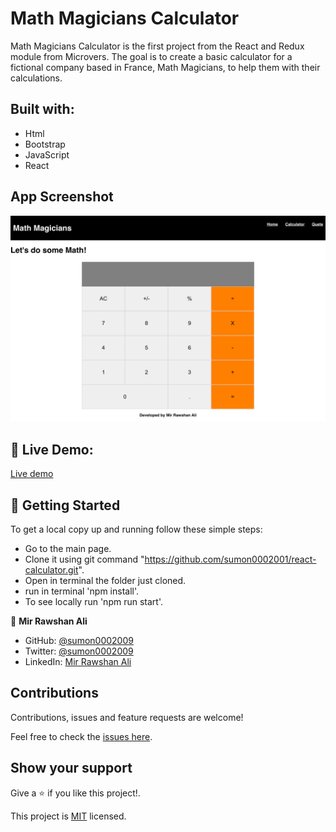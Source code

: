 # Math Magicians Calculator

Math Magicians Calculator is the first project from the React and Redux module from Microvers. The goal is to create a basic calculator for a fictional company based in France, Math Magicians, to help them with their calculations.  



##  Built with:

- Html
- Bootstrap
- JavaScript
- React

## App Screenshot
![screenshot](./screen.png)


##  :red_circle: Live Demo:

[Live demo](https://react-my-calculator.herokuapp.com/)

##  :construction_worker: Getting Started

To get a local copy up and running follow these simple steps:

- Go to the main page.
- Clone it using git command "https://github.com/sumon0002001/react-calculator.git".
- Open in terminal the folder just cloned.
- run in terminal 'npm install'.
- To see locally run 'npm run start'.


<!-- CONTACT -->
👤 **Mir Rawshan Ali**

- GitHub: [@sumon0002009](https://github.com/sumon0002001)
- Twitter: [@sumon0002009](https://twitter.com/Sumon0002009)
- LinkedIn: [Mir Rawshan Ali](https://www.linkedin.com/in/mir-rawshan-ali-27b6a5198/)






##  Contributions

Contributions, issues and feature requests are welcome!

Feel free to check the [issues here](https://github.com/sumon0002001/react-calculator/issues).

## Show your support

Give a :star: if you like this project!.



This project is [MIT](LICENSE) licensed.